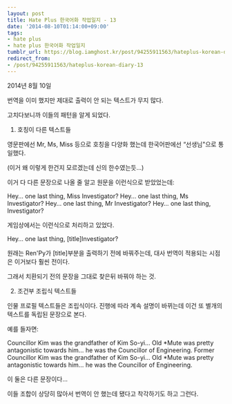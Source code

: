 ```yaml
---
layout: post
title: Hate Plus 한국어화 작업일지 - 13
date: '2014-08-10T01:14:00+09:00'
tags:
- hate plus
- hate plus 한국어화 작업일지
tumblr_url: https://blog.iamghost.kr/post/94255911563/hateplus-korean-diary-13
redirect_from:
- /post/94255911563/hateplus-korean-diary-13
---
```

2014년 8월 10일

번역을 이미 했지만 제대로 출력이 안 되는 텍스트가 무지 많다.

고치다보니까 이들의 패턴을 알게 되었다.

1. 호칭이 다른 텍스트들

영문판에선 Mr, Ms, Miss 등으로 호칭을 다양화 했는데 한국어판에선 “선생님"으로 통일했다.

(이거 왜 이렇게 한건지 모르겠는데 신의 한수였는듯…)

이거 다 다른 문장으로 나올 줄 알고 원문을 이런식으로 받았었는데:

Hey… one last thing, Miss Investigator?
Hey… one last thing, Ms Investigator?
Hey… one last thing, Mr Investigator?
Hey… one last thing, Investigator?

게임상에서는 이런식으로 처리하고 있었다.

Hey… one last thing, [title]Investigator?

원래는 Ren'Py가 [title]부분을 출력하기 전에 바꿔주는데, 대사 번역이 적용되는 시점은 이거보다 훨씬 전이다.

그래서 치환되기 전의 문장을 그대로 찾은뒤 바꿔야 하는 것.

2. 조건부 조립식 텍스트들

인물 프로필 텍스트들은 조립식이다. 진행에 따라 계속 설명이 바뀌는데 이건 또 별개의 텍스트를 독립된 문장으로 본다.

예를 들자면:

Councillor Kim was the grandfather of Kim So-yi… Old \*Mute was pretty antagonistic towards him… he was the Councillor of Engineering.
Former Councillor Kim was the grandfather of Kim So-yi… Old \*Mute was pretty antagonistic towards him… he was the Councillor of Engineering.

이 둘은 다른 문장이다…

이들 조합이 상당히 많아서 번역이 안 했는데 됐다고 착각하기도 하고 그런다.

